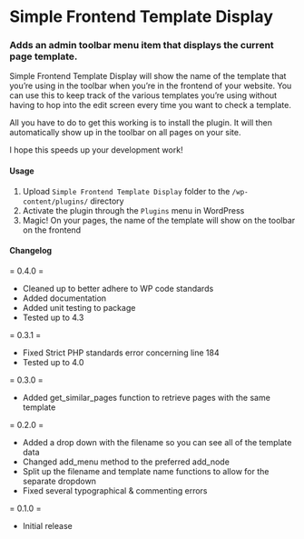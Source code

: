 Simple Frontend Template Display
================================

### Adds an admin toolbar menu item that displays the current page template.

Simple Frontend Template Display will show the name of the template that you’re using in the toolbar when you’re in the frontend of your website. You can use this to keep track of the various templates you’re using without having to hop into the edit screen every time you want to check a template.

All you have to do to get this working is to install the plugin. It will then automatically show up in the toolbar on all pages on your site. 

I hope this speeds up your development work!

#### Usage 

1. Upload `Simple Frontend Template Display` folder to the `/wp-content/plugins/` directory
2. Activate the plugin through the `Plugins` menu in WordPress
3. Magic! On your pages, the name of the template will show on the toolbar on the frontend

#### Changelog 

= 0.4.0 =
* Cleaned up to better adhere to WP code standards
* Added documentation
* Added unit testing to package
* Tested up to 4.3

= 0.3.1 =
* Fixed Strict PHP standards error concerning line 184
* Tested up to 4.0

= 0.3.0 =
* Added get_similar_pages function to retrieve pages with the same template

= 0.2.0 =
* Added a drop down with the filename so you can see all of the template data
* Changed add_menu method to the preferred add_node
* Split up the filename and template name functions to allow for the separate dropdown
* Fixed several typographical & commenting errors

= 0.1.0 =
* Initial release